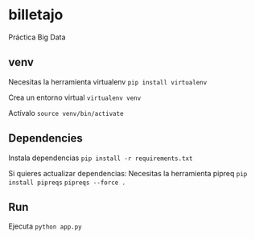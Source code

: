 # billetajo

Práctica Big Data

## venv

Necesitas la herramienta virtualenv `pip install virtualenv`

Crea un entorno virtual `virtualenv venv`

Actívalo `source venv/bin/activate`

## Dependencies

Instala dependencias `pip install -r requirements.txt`

Si quieres actualizar dependencias:
Necesitas la herramienta pipreq `pip install pipreqs`
`pipreqs --force .`

## Run

Ejecuta `python app.py`
